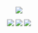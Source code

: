 <div align="center">
  
  ![](https://badges.pufler.dev/visits/NurFy/NurFy)
  
  <img src="https://img.shields.io/badge/JavaScript-gray?style=flat&logo=javascript" />
  <img src="https://img.shields.io/badge/-TypeScript-gray?style=flat&logo=typescript" />
  <img src="https://img.shields.io/badge/-Node.js-gray?style=flat&logo=Node.js" />
</div>
